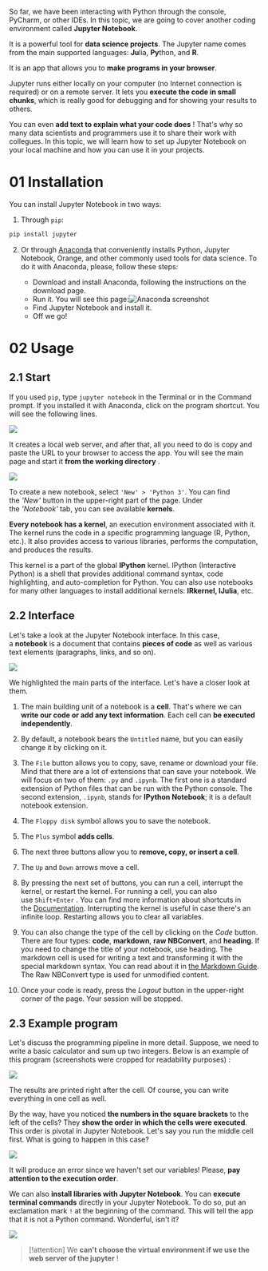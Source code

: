 So far, we have been interacting with Python through the console, PyCharm, or other IDEs. In this topic, we are going to cover another coding environment called **Jupyter Notebook**.

It is a powerful tool for **data science projects**. The Jupyter name comes from the main supported languages: **Ju**lia, **Py**thon, and **R**.

It is an app that allows you to **make programs in your browser**.

Jupyter runs either locally on your computer (no Internet connection is required) or on a remote server. It lets you **execute the code in small chunks**, which is really good for debugging and for showing your results to others.

You can even **add text to explain what your code does** ! That's why so many data scientists and programmers use it to share their work with collegues. In this topic, we will learn how to set up Jupyter Notebook on your local machine and how you can use it in your projects.

# 01 Installation

You can install Jupyter Notebook in two ways:

1. Through `pip`:

```python
pip install jupyter
```

2. Or through [Anaconda](https://docs.anaconda.com/anaconda/install/) that conveniently installs Python, Jupyter Notebook, Orange, and other commonly used tools for data science. To do it with Anaconda, please, follow these steps:
    
    - Download and install Anaconda, following the instructions on the download page.
    - Run it. You will see this page:![Anaconda screenshot](AnacondaShow.png)
    - Find Jupyter Notebook and install it.
    - Off we go!

# 02 Usage

## 2.1 Start

If you used `pip`, type `jupyter notebook` in the Terminal or in the Command prompt. If you installed it with Anaconda, click on the program shortcut. You will see the following lines.

![](jupyter_start.png)

It creates a local web server, and after that, all you need to do is copy and paste the URL to your browser to access the app. You will see the main page and start it **from the working directory** .

![](jupyter_mainpage.png)

To create a new notebook, select `'New' > 'Python 3'`. You can find the _'New'_ button in the upper-right part of the page. Under the _'Notebook'_ tab, you can see available **kernels**.

**Every notebook has a kernel**, an execution environment associated with it. The kernel runs the code in a specific programming language (R, Python, etc.). It also provides access to various libraries, performs the computation, and produces the results.

This kernel is a part of the global **IPython** kernel. IPython (Interactive Python) is a shell that provides additional command syntax, code highlighting, and auto-completion for Python. You can also use notebooks for many other languages to install additional kernels: **IRkernel, IJulia**, etc.

## 2.2 Interface

Let's take a look at the Jupyter Notebook interface. In this case, a **notebook** is a document that contains **pieces of code** as well as various text elements (paragraphs, links, and so on).

![](jupyter_interface.png)

We highlighted the main parts of the interface. Let's have a closer look at them.

1. The main building unit of a notebook is a **cell**. That's where we can **write our code or add any text information**. Each cell can **be executed independently**.
    
2. By default, a notebook bears the `Untitled` name, but you can easily change it by clicking on it.
    
3. The `File` button allows you to copy, save, rename or download your file. Mind that there are a lot of extensions that can save your notebook. We will focus on two of them: `.py` and `.ipynb`. The first one is a standard extension of Python files that can be run with the Python console. The second extension, `.ipynb`, stands for **IPython Notebook**; it is a default notebook extension.
    
4. The `Floppy disk` symbol allows you to save the notebook.
    
5. The `Plus` symbol **adds cells**.
    
6. The next three buttons allow you to **remove, copy, or insert a cell**.
    
7. The `Up` and `Down` arrows move a cell.
    
8. By pressing the next set of buttons, you can run a cell, interrupt the kernel, or restart the kernel. For running a cell, you can also use `Shift+Enter` . You can find more information about shortcuts in the [Documentation](https://jupyter-notebook.readthedocs.io/en/latest/examples/Notebook/Notebook%20Basics.html?highlight=keyboard#Keyboard-Navigation). Interrupting the kernel is useful in case there's an infinite loop. Restarting allows you to clear all variables.
    
9. You can also change the type of the cell by clicking on the _Code_ button. There are four types: **code**, **markdown**, **raw NBConvert**, and **heading**. If you need to change the title of your notebook, use heading. The markdown cell is used for writing a text and transforming it with the special markdown syntax. You can read about it in [the Markdown Guide](https://www.markdownguide.org/basic-syntax/). The Raw NBConvert type is used for unmodified content.
    
10. Once your code is ready, press the _Logout_ button in the upper-right corner of the page. Your session will be stopped.

## 2.3 Example program

Let's discuss the programming pipeline in more detail. Suppose, we need to write a basic calculator and sum up two integers. Below is an example of this program (screenshots were cropped for readability purposes) :

![](jupyter_example.png)

The results are printed right after the cell. Of course, you can write everything in one cell as well.

By the way, have you noticed **the numbers in the square brackets** to the left of the cells? They **show the order in which the cells were executed**. This order is pivotal in Jupyter Notebook. Let's say you run the middle cell first. What is going to happen in this case?

![](jupyter_example_error.png)

It will produce an error since we haven't set our variables! Please, **pay attention to the execution order**.

We can also **install libraries with Jupyter Notebook**. You can **execute terminal commands** directly in your Jupyter Notebook. To do so, put an exclamation mark `!` at the beginning of the command. This will tell the app that it is not a Python command. Wonderful, isn't it?

![](jupyter_example_pip.png)

> [!attention] 
> We **can't choose the virtual environment if we use the web server of the jupyter** !

